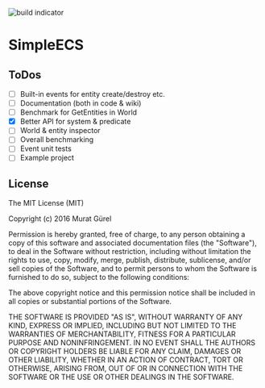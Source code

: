![build indicator](https://travis-ci.org/muratgurel/SimpleECS.svg?branch=develop)

# SimpleECS

## ToDos
- [ ] Built-in events for entity create/destroy etc.
- [ ] Documentation (both in code & wiki)
- [ ] Benchmark for GetEntities in World
- [x] Better API for system & predicate
- [ ] World & entity inspector
- [ ] Overall benchmarking
- [ ] Event unit tests
- [ ] Example project

## License
The MIT License (MIT)

Copyright (c) 2016 Murat Gürel

Permission is hereby granted, free of charge, to any person obtaining a copy
of this software and associated documentation files (the "Software"), to deal
in the Software without restriction, including without limitation the rights
to use, copy, modify, merge, publish, distribute, sublicense, and/or sell
copies of the Software, and to permit persons to whom the Software is
furnished to do so, subject to the following conditions:

The above copyright notice and this permission notice shall be included in all
copies or substantial portions of the Software.

THE SOFTWARE IS PROVIDED "AS IS", WITHOUT WARRANTY OF ANY KIND, EXPRESS OR
IMPLIED, INCLUDING BUT NOT LIMITED TO THE WARRANTIES OF MERCHANTABILITY,
FITNESS FOR A PARTICULAR PURPOSE AND NONINFRINGEMENT. IN NO EVENT SHALL THE
AUTHORS OR COPYRIGHT HOLDERS BE LIABLE FOR ANY CLAIM, DAMAGES OR OTHER
LIABILITY, WHETHER IN AN ACTION OF CONTRACT, TORT OR OTHERWISE, ARISING FROM,
OUT OF OR IN CONNECTION WITH THE SOFTWARE OR THE USE OR OTHER DEALINGS IN THE
SOFTWARE.
